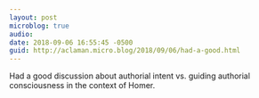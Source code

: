```yaml
---
layout: post
microblog: true
audio: 
date: 2018-09-06 16:55:45 -0500
guid: http://aclaman.micro.blog/2018/09/06/had-a-good.html
---
```

Had a good discussion about authorial intent vs. guiding authorial consciousness in the context of Homer.
